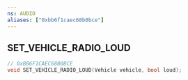 ```yaml
---
ns: AUDIO
aliases: ["0xbb6f1caec68b0bce"]
---
```

## SET_VEHICLE_RADIO_LOUD

```c
// 0xBB6F1CAEC68B0BCE
void SET_VEHICLE_RADIO_LOUD(Vehicle vehicle, bool loud);
```
